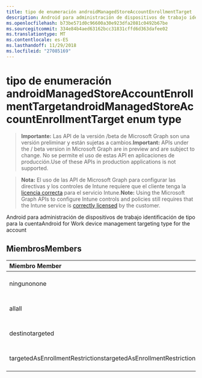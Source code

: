 ```yaml
---
title: tipo de enumeración androidManagedStoreAccountEnrollmentTarget
description: Android para administración de dispositivos de trabajo identificación de tipo para la cuenta
ms.openlocfilehash: b73be571d0c96600a30e923dfa2081c0492b67be
ms.sourcegitcommit: 334e84b4aed63162bcc31831cffd6d363dafee02
ms.translationtype: MT
ms.contentlocale: es-ES
ms.lasthandoff: 11/29/2018
ms.locfileid: "27085169"
---
```

# <a name="androidmanagedstoreaccountenrollmenttarget-enum-type"></a><span data-ttu-id="f815a-103">tipo de enumeración androidManagedStoreAccountEnrollmentTarget</span><span class="sxs-lookup"><span data-stu-id="f815a-103">androidManagedStoreAccountEnrollmentTarget enum type</span></span>

> <span data-ttu-id="f815a-104">**Importante:** Las API de la versión /beta de Microsoft Graph son una versión preliminar y están sujetas a cambios.</span><span class="sxs-lookup"><span data-stu-id="f815a-104">**Important:** APIs under the / beta version in Microsoft Graph are in preview and are subject to change.</span></span> <span data-ttu-id="f815a-105">No se permite el uso de estas API en aplicaciones de producción.</span><span class="sxs-lookup"><span data-stu-id="f815a-105">Use of these APIs in production applications is not supported.</span></span>

> <span data-ttu-id="f815a-106">**Nota:** El uso de las API de Microsoft Graph para configurar las directivas y los controles de Intune requiere que el cliente tenga la [licencia correcta](https://go.microsoft.com/fwlink/?linkid=839381) para el servicio Intune.</span><span class="sxs-lookup"><span data-stu-id="f815a-106">**Note:** Using the Microsoft Graph APIs to configure Intune controls and policies still requires that the Intune service is [correctly licensed](https://go.microsoft.com/fwlink/?linkid=839381) by the customer.</span></span>

<span data-ttu-id="f815a-107">Android para administración de dispositivos de trabajo identificación de tipo para la cuenta</span><span class="sxs-lookup"><span data-stu-id="f815a-107">Android for Work device management targeting type for the account</span></span>
## <a name="members"></a><span data-ttu-id="f815a-108">Miembros</span><span class="sxs-lookup"><span data-stu-id="f815a-108">Members</span></span>
|<span data-ttu-id="f815a-109">Miembro	</span><span class="sxs-lookup"><span data-stu-id="f815a-109">Member</span></span>|<span data-ttu-id="f815a-110">Valor</span><span class="sxs-lookup"><span data-stu-id="f815a-110">Value</span></span>|<span data-ttu-id="f815a-111">Descripción</span><span class="sxs-lookup"><span data-stu-id="f815a-111">Description</span></span>|
|:---|:---|:---|
|<span data-ttu-id="f815a-112">ninguno</span><span class="sxs-lookup"><span data-stu-id="f815a-112">none</span></span>|<span data-ttu-id="f815a-113">0</span><span class="sxs-lookup"><span data-stu-id="f815a-113">0</span></span>|<span data-ttu-id="f815a-114">Todavía no documentado</span><span class="sxs-lookup"><span data-stu-id="f815a-114">Not yet documented</span></span>|
|<span data-ttu-id="f815a-115">all</span><span class="sxs-lookup"><span data-stu-id="f815a-115">all</span></span>|<span data-ttu-id="f815a-116">1</span><span class="sxs-lookup"><span data-stu-id="f815a-116">1</span></span>|<span data-ttu-id="f815a-117">Todavía no documentado</span><span class="sxs-lookup"><span data-stu-id="f815a-117">Not yet documented</span></span>|
|<span data-ttu-id="f815a-118">destino</span><span class="sxs-lookup"><span data-stu-id="f815a-118">targeted</span></span>|<span data-ttu-id="f815a-119">2</span><span class="sxs-lookup"><span data-stu-id="f815a-119">2</span></span>|<span data-ttu-id="f815a-120">Todavía no documentado</span><span class="sxs-lookup"><span data-stu-id="f815a-120">Not yet documented</span></span>|
|<span data-ttu-id="f815a-121">targetedAsEnrollmentRestrictions</span><span class="sxs-lookup"><span data-stu-id="f815a-121">targetedAsEnrollmentRestrictions</span></span>|<span data-ttu-id="f815a-122">3</span><span class="sxs-lookup"><span data-stu-id="f815a-122">3</span></span>|<span data-ttu-id="f815a-123">Todavía no documentado</span><span class="sxs-lookup"><span data-stu-id="f815a-123">Not yet documented</span></span>|





